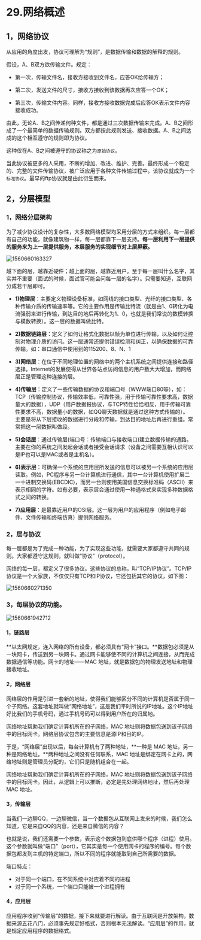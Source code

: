 # 29.网络概述

## 1，网络协议



从应用的角度出发，协议可理解为“规则”，是数据传输和数据的解释的规则。

假设，A、B双方欲传输文件。规定：

- 第一次，传输文件名，接收方接收到文件名，应答OK给传输方；

- 第二次，发送文件的尺寸，接收方接收到该数据再次应答一个OK；

- 第三次，传输文件内容。同样，接收方接收数据完成后应答OK表示文件内容接收成功。


由此，无论A、B之间传递何种文件，都是通过三次数据传输来完成。A、B之间形成了一个最简单的数据传输规则。双方都按此规则发送、接收数据。A、B之间达成的这个相互遵守的规则即为协议。

这种仅在A、B之间被遵守的协议称之为`原始协议`。

当此协议被更多的人采用，不断的增加、改进、维护、完善。最终形成一个稳定的、完整的文件传输协议，被广泛应用于各种文件传输过程中。该协议就成为一个`标准协议`。最早的ftp协议就是由此衍生而来。

## 2，分层模型

### 1，网络分层架构

为了减少协议设计的复杂性，大多数网络模型均采用分层的方式来组织。每一层都有自己的功能，就像建筑物一样，每一层都靠下一层支持。**每一层利用下一层提供的服务来为上一层提供服务，本层服务的实现细节对上层屏蔽。**



![1560660163327](http://t.eryajf.net/imgs/2021/09/0c342a3380a331a6.jpg)



越下面的层，越靠近硬件；越上面的层，越靠近用户。至于每一层叫什么名字，其实并不重要（面试的时候，面试官可能会问每一层的名字）。只需要知道，互联网分成若干层即可。

- **1)物理层**：主要定义物理设备标准，如网线的接口类型、光纤的接口类型、各种传输介质的传输速率等。它的主要作用是传输比特流（就是由1、0转化为电流强弱来进行传输，到达目的地后再转化为1、0，也就是我们常说的数模转换与模数转换）。这一层的数据叫做比特。

- **2)数据链路层**：定义了如何让格式化数据以帧为单位进行传输，以及如何让控制对物理介质的访问。这一层通常还提供错误检测和纠正，以确保数据的可靠传输。如：串口通信中使用到的115200、8、N、1

- **3)网络层**：在位于不同地理位置的网络中的两个主机系统之间提供连接和路径选择。Internet的发展使得从世界各站点访问信息的用户数大大增加，而网络层正是管理这种连接的层。

- **4)传输层**：定义了一些传输数据的协议和端口号（WWW端口80等），如：TCP（传输控制协议，传输效率低，可靠性强，用于传输可靠性要求高，数据量大的数据），UDP（用户数据报协议，与TCP特性恰恰相反，用于传输可靠性要求不高，数据量小的数据，如QQ聊天数据就是通过这种方式传输的）。 主要是将从下层接收的数据进行分段和传输，到达目的地址后再进行重组。常常把这一层数据叫做段。

- **5)会话层**：通过传输层(端口号：传输端口与接收端口)建立数据传输的通路。主要在你的系统之间发起会话或者接受会话请求（设备之间需要互相认识可以是IP也可以是MAC或者是主机名）。

- **6)表示层**：可确保一个系统的应用层所发送的信息可以被另一个系统的应用层读取。例如，PC程序与另一台计算机进行通信，其中一台计算机使用扩展二一十进制交换码(EBCDIC)，而另一台则使用美国信息交换标准码（ASCII）来表示相同的字符。如有必要，表示层会通过使用一种通格式来实现多种数据格式之间的转换。

- **7)应用层**：是最靠近用户的OSI层。这一层为用户的应用程序（例如电子邮件、文件传输和终端仿真）提供网络服务。



### 2，层与协议

每一层都是为了完成一种功能，为了实现这些功能，就需要大家都遵守共同的规则。大家都遵守这规则，就叫做“协议”（protocol）。

网络的每一层，都定义了很多协议。这些协议的总称，叫“TCP/IP协议”。TCP/IP协议是一个大家族，不仅仅只有TCP和IP协议，它还包括其它的协议，如下图： 

![1560660271350](http://t.eryajf.net/imgs/2021/09/403d044c19746a45.jpg)



### 3，每层协议的功能。

![1560661942712](http://t.eryajf.net/imgs/2021/09/6b96cf8734feed54.jpg)



#### 1，链路层

**以太网规定，连入网络的所有设备，都必须具有“网卡”接口。**数据包必须是从一块网卡，传送到另一块网卡。通过网卡能够使不同的计算机之间连接，从而完成数据通信等功能。网卡的地址——MAC 地址，就是数据包的物理发送地址和物理接收地址。

#### 2，网络层

网络层的作用是引进一套新的地址，使得我们能够区分不同的计算机是否属于同一个子网络。这套地址就叫做“网络地址”，这是我们平时所说的IP地址。这个IP地址好比我们的手机号码，通过手机号码可以得到用户所在的归属地。

网络地址帮助我们确定计算机所在的子网络，MAC 地址则将数据包送到该子网络中的目标网卡。网络层协议包含的主要信息是源IP和目的IP。

于是，“网络层”出现以后，每台计算机有了两种地址，**一种是 MAC 地址，另一种是网络地址。**两种地址之间没有任何联系，MAC 地址是绑定在网卡上的，网络地址则是管理员分配的，它们只是随机组合在一起。

网络地址帮助我们确定计算机所在的子网络，MAC 地址则将数据包送到该子网络中的目标网卡。因此，从逻辑上可以推断，必定是先处理网络地址，然后再处理 MAC 地址。

#### 3，传输层

当我们一边聊QQ，一边聊微信，当一个数据包从互联网上发来的时候，我们怎么知道，它是来自QQ的内容，还是来自微信的内容？

也就是说，我们还需要一个参数，表示这个数据包到底供哪个程序（进程）使用。这个参数就叫做“端口”（port），它其实是每一个使用网卡的程序的编号。每个数据包都发到主机的特定端口，所以不同的程序就能取到自己所需要的数据。

端口特点：

- 对于同一个端口，在不同系统中对应着不同的进程
- 对于同一个系统，一个端口只能被一个进程拥有

#### 4，应用层

应用程序收到“传输层”的数据，接下来就要进行解读。由于互联网是开放架构，数据来源五花八门，必须事先规定好格式，否则根本无法解读。“应用层”的作用，就是规定应用程序的数据格式。

